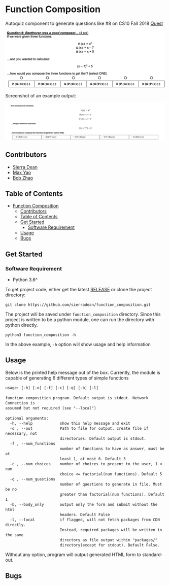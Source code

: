 # Function Composition

Autoquiz component to generate questions like #8 on CS10 Fall 2018 [Quest](http://cs10.org/fa19/exams/quest/2018Fa/exam.pdf)

![Question Example](assets/images/example_question.png)

Screenshot of an example output:

![Example Output](assets/images/example_output.png)

## Contributors

- [Sierra Dean](https://github.com/sierradean)
- [Max Yao](https://github.com/bojinyao)
- [Bob Zhao](https://github.com/honglizhaobob)

## Table of Contents

- [Function Composition](#function-composition)
  - [Contributors](#contributors)
  - [Table of Contents](#table-of-contents)
  - [Get Started](#get-started)
    - [Software Requirement](#software-requirement)
  - [Usage](#usage)
  - [Bugs](#bugs)
  
## Get Started

### Software Requirement

- Python 3.6^

To get project code, either get the latest [RELEASE](https://github.com/sierradean/function_composition/releases) or clone the project directory:

```shell
git clone https://github.com/sierradean/function_composition.git
```

The project will be saved under `function_composition` directory. Since this project is written to be a python module, one can run the directory with python directly.

```shell
python3 function_composition -h
```

In the above example, `-h` option will show usage and help information

## Usage

Below is the printed help message out of the box. Currently, the module is capable of generating 6 different types of simple functions

```text
usage: [-h] [-o] [-f] [-c] [-q] [-b] [-l]

function composition program. Default output is stdout. Network Connection is
assumed but not required (see "--local")

optional arguments:
  -h, --help            show this help message and exit
  -o , --out            Path to file for output, create file if necessary, not
                        directories. Default output is stdout.
  -f , --num_functions
                        number of functions to have as answer, must be at
                        least 1, at most 6. Default 3
  -c , --num_choices    number of choices to present to the user, 1 < num
                        choice <= factorial(num functions). Default 5
  -q , --num_questions
                        number of questions to generate in file. Must be no
                        greater than factorial(num functions). Default 1
  -b, --body_only       output only the form and submit without the html
                        headers. Default False
  -l, --local           if flagged, will not fetch packages from CDN directly.
                        Instead, required packages will be written in the same
                        directory as file output within "packages/"
                        directory(except for stdout). Default False.
```

Without any option, program will output generated HTML form to standard-out.

## Bugs
